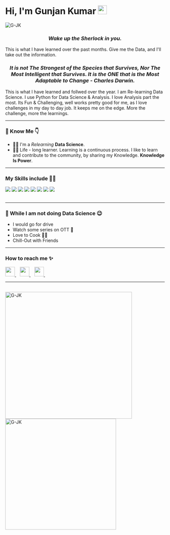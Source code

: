 <h1><strong>Hi, I'm Gunjan Kumar</a></strong> <img src="https://raw.githubusercontent.com/syedareehaquasar/syedareehaquasar/master/gifs/Hi.gif" width="28px"></h1>

<div align="left"> 
    <img src="https://komarev.com/ghpvc/?username=G-JK" alt="G-JK"> 
</div>

<h3 align="center"><em>Wake up the Sherlock in you.</em></h3>

<p>This is what I have learned over the past months. Give me the Data, and I'll take out the information.  </p>

<h3 align="center"><em>It is not The Strongest of the Species that Survives, Nor The Most Intelligent that Survives. It is the ONE that is the Most Adaptable to Change - Charles Darwin.</em></h3>

<p>This is what I have learned  and follwed over the year. I am Re-learning Data Science. I use Python for Data Science & Analysis. I love Analysis part the most. Its Fun & Challenging, well works pretty good for me, as I love challenges in my day to day job. It keeps me on the edge. More the challenge, more the learnings.  </p>

<hr>
<h3>🚀 Know Me 👇</h3>
<ul>
<li>👨‍💻 I'm a <em> Relearning </em> <strong>Data Science</strong>.</li>

<li>👨‍🎓 Life - long learner. Learning is a continuous process. I like to learn and contribute to the community, by sharing my Knowledge. <strong>Knowledge Is Power</strong>.</li>
</li>
</ul>
<hr>

<h3>My Skills include 👨‍💻</h3>
<div>
    <img src="https://img.shields.io/badge/python-%2314354C.svg?style=for-the-badge&logo=python&logoColor=white">
    <img src="https://img.shields.io/badge/postgres-%23316192.svg?style=for-the-badge&logo=postgresql&logoColor=white">
    <img src="https://img.shields.io/badge/scikit--learn-%23F7931E.svg?style=for-the-badge&logo=scikit-learn&logoColor=white">
    <img src="https://img.shields.io/badge/pandas-%23150458.svg?style=for-the-badge&logo=pandas&logoColor=white">
    <img src="https://img.shields.io/badge/numpy-%23013243.svg?style=for-the-badge&logo=numpy&logoColor=white">
    <img src="https://img.shields.io/badge/statistics-%23013243.svg?style=for-the-badge&logo=statistics&logoColor=white">
    <img src="https://img.shields.io/badge/PowerBI-%23013243.svg?style=for-the-badge&logo=PowerBI&logoColor=white">
    <img src="https://img.shields.io/badge/Tableau-%23013243.svg?style=for-the-badge&logo=Tableau&logoColor=white">

    
</div>
<br>
<hr>

<h3>🦄 While I am not doing Data Science 😉</h3>
<ul>
    <li>I would go for drive</li>
    <li>Watch some series on OTT 🍿</li>
    <li>Love to Cook 👨‍🍳</li>
    <li> Chill-Out with Friends</li>
</ul>
<hr>
<h3>How to reach me ✨</h3>
<div>
    <a href="https://www.linkedin.com/in/gunjan-kumar-708ab5214/">
        <img src="https://image.flaticon.com/icons/png/512/145/145807.png" width="30px">
    </a>&nbsp;&nbsp;
    <a href="mailto: gunjanjkumar@gmail.com">
        <img src="https://image.flaticon.com/icons/png/512/732/732200.png" width="30px">
    </a>&nbsp;&nbsp;
    <a href="https://github.com/G-JK/">
        <img src="https://image.flaticon.com/icons/png/512/25/25657.png" width="30px">
    </a>&nbsp;&nbsp;
</div>
<hr>
<br>
<div >
    <img align="left" src="https://github-readme-stats.vercel.app/api?username=G-JK&count_private=true&show_icons=true&theme=radical"  width="400px" alt="G-JK">
    &nbsp;&nbsp;
    &nbsp;&nbsp;
    <img align="center" src="https://github-readme-stats.vercel.app/api/top-langs/?username=G-JK&layout=compact&theme=radical"  width="350px" alt="G-JK">
</div>
